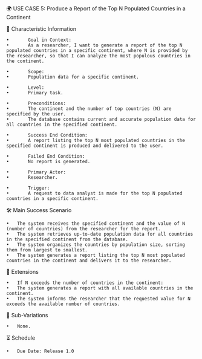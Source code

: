 🌍 USE CASE 5: Produce a Report of the Top N Populated Countries in a Continent

📌 Characteristic Information

	•       Goal in Context:
	•       As a researcher, I want to generate a report of the top N populated countries in a specific continent, where N is provided by the researcher, so that I can analyze the most populous countries in the continent.
    
    •       Scope:
	•       Population data for a specific continent.

    •       Level:
	•       Primary task.
    
    •       Preconditions:
	•       The continent and the number of top countries (N) are specified by the user.
	•       The database contains current and accurate population data for all countries in the specified continent.
    
    •       Success End Condition:
	•       A report listing the top N most populated countries in the specified continent is produced and delivered to the user.
	
    •       Failed End Condition:
	•       No report is generated.

    •       Primary Actor:
	•       Researcher.

    •       Trigger:
	•       A request to data analyst is made for the top N populated countries in a specific continent.

🛠 Main Success Scenario

	•	The system receives the specified continent and the value of N (number of countries) from the researcher for the report.
	•	The system retrieves up-to-date population data for all countries in the specified continent from the database.
	•	The system organizes the countries by population size, sorting them from largest to smallest.
	•	The system generates a report listing the top N most populated countries in the continent and delivers it to the researcher.

🚨 Extensions

	•	If N exceeds the number of countries in the continent:
	•	The system generates a report with all available countries in the continent.
	•	The system informs the researcher that the requested value for N exceeds the available number of countries.

🔀 Sub-Variations

	•	None.

⏳ Schedule

	•	Due Date: Release 1.0
